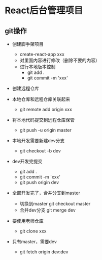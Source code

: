 # React后台管理项目
## git操作
* 创建脚手架项目
  * create-react-app xxx
  * 对里面内容进行修改（删除不要的内容）
  * 进行本地版本控制
    * git add .
    * git commit -m 'xxx'
* 创建远程仓库
* 本地仓库和远程仓库关联起来
  * git remote add origin xxx
* 将本地代码提交到远程仓库保管
  * git push -u origin master
* 本地开发需要新建dev分支
  * git checkout -b dev
* dev开发完提交
  * git add .
  * git commit -m 'xxx'
  * git push origin dev
* 全部开发完了，合并分支到master
  * 切换到master  git checkout master
  * 合并dev分支 git merge dev

* 要使用老师仓库
  * git clone xxx
* 只有master，需要dev
  * git fetch origin dev:dev  